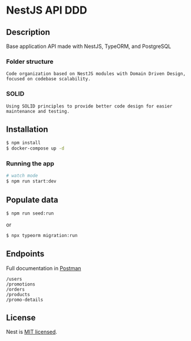 # NestJS API DDD

## Description
  Base application API made with NestJS, TypeORM, and PostgreSQL

###  Folder structure
    Code organization based on NestJS modules with Domain Driven Design, focused on codebase scalability.

### SOLID
    Using SOLID principles to provide better code design for easier maintenance and testing.

## Installation

```bash
$ npm install
$ docker-compose up -d
```

### Running the app

```bash
# watch mode
$ npm run start:dev
```

## Populate data

```bash
$ npm run seed:run
```
or

```bash
$ npx typeorm migration:run
```

## Endpoints
Full documentation in [Postman](https://documenter.getpostman.com/view/6367350/TVeqcShB)

```
/users
/promotions
/orders
/products
/promo-details
```

## License
  Nest is [MIT licensed](LICENSE).
